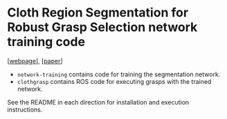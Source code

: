 # Cloth Region Segmentation for Robust Grasp Selection network training code
[[webpage](https://sites.google.com/view/cloth-segmentation)], [[paper](https://arxiv.org/abs/2008.05626)]

* `network-training` contains code for training the segmentation network.
* `clothgrasp` contains ROS code for executing grasps with the trained network.

See the README in each direction for installation and execution instructions. 